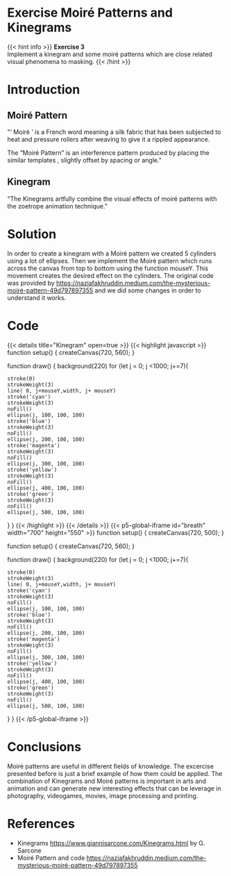 # Exercise Moiré Patterns and Kinegrams 

{{< hint info >}}
**Exercise 3**  
Implement a kinegram and some moiré patterns which are close related visual phenomena to masking.
{{< /hint >}}

# Introduction
## Moiré Pattern

"‘ Moiré ’ is a French word meaning a silk fabric that has been subjected to heat and pressure rollers after weaving to give it a rippled appearance.

The “Moiré Pattern” is an interference pattern produced by placing the similar templates , slightly offset by spacing or angle." 

## Kinegram

"The Kinegrams artfully combine the visual effects of moiré patterns with the zoetrope animation technique."

# Solution
In order to create a kinegram with a Moiré pattern we created 5 cylinders using a lot of ellipses. Then we implement the Moiré pattern which runs across the canvas from top to bottom using the function mouseY. This movement creates the desired effect on the cylinders. The original code was provided by https://naziafakhruddin.medium.com/the-mysterious-moiré-pattern-49d797897355 and we did some changes in order to understand it works.

# Code
{{< details title="Kinegram" open=true >}}
{{< highlight javascript >}}
function setup() {
  createCanvas(720, 560);
}

function draw() {
  background(220)
  for (let j = 0; j <1000; j+=7){
    
    stroke(0)
    strokeWeight(3)
    line( 0, j+mouseY,width, j+ mouseY)
    stroke('cyan')
    strokeWeight(3)
    noFill()
    ellipse(j, 100, 100, 100)
    stroke('blue')
    strokeWeight(3)
    noFill()
    ellipse(j, 200, 100, 100)
    stroke('magenta')
    strokeWeight(3)
    noFill()
    ellipse(j, 300, 100, 100)
    stroke('yellow')
    strokeWeight(3)
    noFill()
    ellipse(j, 400, 100, 100)
    stroke('green')
    strokeWeight(3)
    noFill()
    ellipse(j, 500, 100, 100)
  }
}
{{< /highlight >}}
{{< /details >}} 
 {{< p5-global-iframe id="breath" width="700" height="550" >}} function setup() { createCanvas(720, 500); }

function setup() {
  createCanvas(720, 560);
}

function draw() {
  background(220)
  for (let j = 0; j <1000; j+=7){
    
    stroke(0)
    strokeWeight(3)
    line( 0, j+mouseY,width, j+ mouseY)
    stroke('cyan')
    strokeWeight(3)
    noFill()
    ellipse(j, 100, 100, 100)
    stroke('blue')
    strokeWeight(3)
    noFill()
    ellipse(j, 200, 100, 100)
    stroke('magenta')
    strokeWeight(3)
    noFill()
    ellipse(j, 300, 100, 100)
    stroke('yellow')
    strokeWeight(3)
    noFill()
    ellipse(j, 400, 100, 100)
    stroke('green')
    strokeWeight(3)
    noFill()
    ellipse(j, 500, 100, 100)
  }
} 
{{< /p5-global-iframe >}}


# Conclusions
Moiré patterns are useful in different fields of knowledge. The excercise presented before is just a brief example of how them could be applied. 
The combination of Kinegrams and Moiré patterns is important in arts and animation and can generate new interesting effects that can be leverage in photography, videogames, movies, image processing and printing.

# References
* Kinegrams https://www.giannisarcone.com/Kinegrams.html by G. Sarcone
* Moiré Pattern and code https://naziafakhruddin.medium.com/the-mysterious-moiré-pattern-49d797897355
